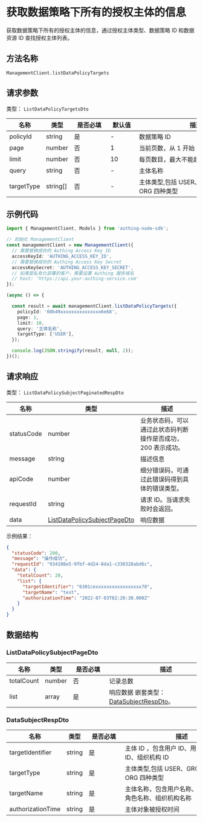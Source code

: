 # 获取数据策略下所有的授权主体的信息

<!--
  警告⚠️：
  不要直接修改该文档，
  https://github.com/Authing/authing-docs-factory
  使用该项目进行生成
-->

<LastUpdated />

获取数据策略下所有的授权主体的信息，通过授权主体类型、数据策略 ID 和数据资源 ID 查找授权主体列表。

## 方法名称

`ManagementClient.listDataPolicyTargets`

## 请求参数

类型： `ListDataPolicyTargetsDto`


| 名称 | 类型 | <div style="width:80px">是否必填</div> | <div style="width:60px">默认值</div> | <div style="width:300px">描述</div> | <div style="width:200px">示例值</div> |
| ---- | ---- | ---- | ---- | ---- | ---- |
 | policyId | string  | 是 | - | 数据策略 ID  | `60b49xxxxxxxxxxxxxxx6e68` |
 | page | number  | 否 | 1 | 当前页数，从 1 开始  | `1` |
 | limit | number  | 否 | 10 | 每页数目，最大不能超过 50，默认为 10  | `10` |
 | query | string  | 否 | - | 主体名称  | `示例1` |
 | targetType | string[]  | 否 | - | 主体类型,包括 USER、GROUP、ROLE、ORG 四种类型  | `[0]` |




## 示例代码

```ts
import { ManagementClient, Models } from 'authing-node-sdk';

// 初始化 ManagementClient
const managementClient = new ManagementClient({
  // 需要替换成你的 Authing Access Key ID
  accessKeyId: 'AUTHING_ACCESS_KEY_ID',
  // 需要替换成你的 Authing Access Key Secret
  accessKeySecret: 'AUTHING_ACCESS_KEY_SECRET',
  // 如果是私有化部署的客户，需要设置 Authing 服务域名
  // host: 'https://api.your-authing-service.com'
});

(async () => {

  const result = await managementClient.listDataPolicyTargets({
    policyId: '60b49xxxxxxxxxxxxxxx6e68',
    page: 1,
    limit: 10,
    query: '主体名称',
    targetType: ['USER'],
  });

  console.log(JSON.stringify(result, null, 2));
})();

```




## 请求响应

类型： `ListDataPolicySubjectPaginatedRespDto`

| 名称 | 类型 | 描述 |
| ---- | ---- | ---- |
| statusCode | number | 业务状态码，可以通过此状态码判断操作是否成功，200 表示成功。 |
| message | string | 描述信息 |
| apiCode | number | 细分错误码，可通过此错误码得到具体的错误类型。 |
| requestId | string | 请求 ID。当请求失败时会返回。 |
| data | <a href="#ListDataPolicySubjectPageDto">ListDataPolicySubjectPageDto</a> | 响应数据 |



示例结果：

```json
{
  "statusCode": 200,
  "message": "操作成功",
  "requestId": "934108e5-9fbf-4d24-8da1-c330328abd6c",
  "data": {
    "totalCount": 20,
    "list": {
      "targetIdentifier": "6301cexxxxxxxxxxxxxxxxx78",
      "targetName": "test",
      "authorizationTime": "2022-07-03T02:20:30.000Z"
    }
  }
}
```

## 数据结构


### <a id="ListDataPolicySubjectPageDto"></a> ListDataPolicySubjectPageDto

| 名称 | 类型 | <div style="width:80px">是否必填</div> | <div style="width:300px">描述</div> | <div style="width:200px">示例值</div> |
| ---- |  ---- | ---- | ---- | ---- |
| totalCount | number | 否 | 记录总数   |  `20` |
| list | array | 是 | 响应数据 嵌套类型：<a href="#DataSubjectRespDto">DataSubjectRespDto</a>。  |  |


### <a id="DataSubjectRespDto"></a> DataSubjectRespDto

| 名称 | 类型 | <div style="width:80px">是否必填</div> | <div style="width:300px">描述</div> | <div style="width:200px">示例值</div> |
| ---- |  ---- | ---- | ---- | ---- |
| targetIdentifier | string | 是 | 主体 ID ，包含用户 ID、用户组 ID、角色 ID、组织机构 ID   |  `6301cexxxxxxxxxxxxxxxxx78` |
| targetType | string | 是 | 主体类型,包括 USER、GROUP、ROLE、ORG 四种类型   | USER |
| targetName | string | 是 | 主体名称，包含用户名称、用户组名称、角色名称、组织机构名称   |  `test` |
| authorizationTime | string | 是 | 主体对象被授权时间   |  `2022-07-03T02:20:30.000Z` |


